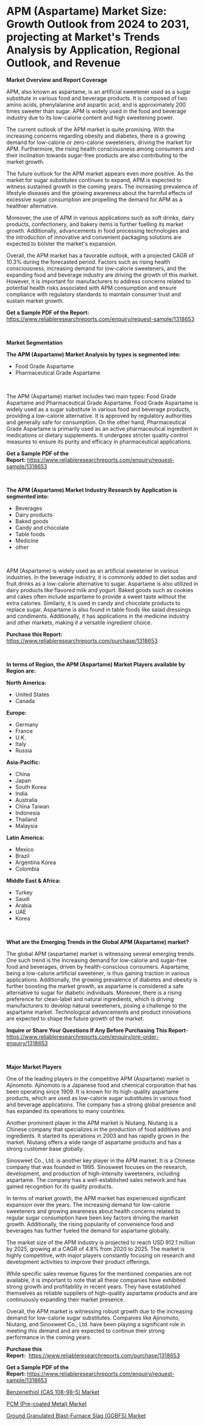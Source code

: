 <p><h1>APM (Aspartame) Market Size: Growth Outlook from 2024 to 2031, projecting at Market's Trends Analysis by Application, Regional Outlook, and Revenue</h1></p><p><strong>Market Overview and Report Coverage</strong></p>
<p><p>APM, also known as aspartame, is an artificial sweetener used as a sugar substitute in various food and beverage products. It is composed of two amino acids, phenylalanine and aspartic acid, and is approximately 200 times sweeter than sugar. APM is widely used in the food and beverage industry due to its low-calorie content and high sweetening power.</p><p>The current outlook of the APM market is quite promising. With the increasing concerns regarding obesity and diabetes, there is a growing demand for low-calorie or zero-calorie sweeteners, driving the market for APM. Furthermore, the rising health consciousness among consumers and their inclination towards sugar-free products are also contributing to the market growth.</p><p>The future outlook for the APM market appears even more positive. As the market for sugar substitutes continues to expand, APM is expected to witness sustained growth in the coming years. The increasing prevalence of lifestyle diseases and the growing awareness about the harmful effects of excessive sugar consumption are propelling the demand for APM as a healthier alternative.</p><p>Moreover, the use of APM in various applications such as soft drinks, dairy products, confectionery, and bakery items is further fuelling its market growth. Additionally, advancements in food processing technologies and the introduction of innovative and convenient packaging solutions are expected to bolster the market's expansion.</p><p>Overall, the APM market has a favorable outlook, with a projected CAGR of 10.3% during the forecasted period. Factors such as rising health consciousness, increasing demand for low-calorie sweeteners, and the expanding food and beverage industry are driving the growth of this market. However, it is important for manufacturers to address concerns related to potential health risks associated with APM consumption and ensure compliance with regulatory standards to maintain consumer trust and sustain market growth.</p></p>
<p><strong>Get a Sample PDF of the Report:</strong> <a href="https://www.reliableresearchreports.com/enquiry/request-sample/1318653">https://www.reliableresearchreports.com/enquiry/request-sample/1318653</a></p>
<p>&nbsp;</p>
<p><strong>Market Segmentation</strong></p>
<p><strong>The APM (Aspartame) Market Analysis by types is segmented into:</strong></p>
<p><ul><li>Food Grade Aspartame</li><li>Pharmaceutical Grade Aspartame</li></ul></p>
<p>&nbsp;</p>
<p><p>The APM (Aspartame) market includes two main types: Food Grade Aspartame and Pharmaceutical Grade Aspartame. Food Grade Aspartame is widely used as a sugar substitute in various food and beverage products, providing a low-calorie alternative. It is approved by regulatory authorities and generally safe for consumption. On the other hand, Pharmaceutical Grade Aspartame is primarily used as an active pharmaceutical ingredient in medications or dietary supplements. It undergoes stricter quality control measures to ensure its purity and efficacy in pharmaceutical applications.</p></p>
<p><strong>Get a Sample PDF of the Report:</strong>&nbsp;<a href="https://www.reliableresearchreports.com/enquiry/request-sample/1318653">https://www.reliableresearchreports.com/enquiry/request-sample/1318653</a></p>
<p>&nbsp;</p>
<p><strong>The APM (Aspartame) Market Industry Research by Application is segmented into:</strong></p>
<p><ul><li>Beverages</li><li>Dairy products</li><li>Baked goods</li><li>Candy and chocolate</li><li>Table foods</li><li>Medicine</li><li>other</li></ul></p>
<p>&nbsp;</p>
<p><p>APM (Aspartame) is widely used as an artificial sweetener in various industries. In the beverage industry, it is commonly added to diet sodas and fruit drinks as a low-calorie alternative to sugar. Aspartame is also utilized in dairy products like flavored milk and yogurt. Baked goods such as cookies and cakes often include aspartame to provide a sweet taste without the extra calories. Similarly, it is used in candy and chocolate products to replace sugar. Aspartame is also found in table foods like salad dressings and condiments. Additionally, it has applications in the medicine industry and other markets, making it a versatile ingredient choice.</p></p>
<p><strong>Purchase this Report:</strong>&nbsp; <a href="https://www.reliableresearchreports.com/purchase/1318653">https://www.reliableresearchreports.com/purchase/1318653</a></p>
<p>&nbsp;</p>
<p><strong>In terms of Region, the APM (Aspartame) Market Players available by Region are:</strong></p>
<p>
    <p> <strong> North America: </strong>
        <ul>
            <li>United States</li>
            <li>Canada</li>
        </ul>
        </p> 
    <p> <strong> Europe: </strong>
        <ul>
            <li>Germany</li>
            <li>France</li>
            <li>U.K.</li>
            <li>Italy</li>
            <li>Russia</li>
        </ul>
        </p> 
    <p> <strong> Asia-Pacific: </strong>
        <ul>
            <li>China</li>
            <li>Japan</li>
            <li>South Korea</li>
            <li>India</li>
            <li>Australia</li>
            <li>China Taiwan</li>
            <li>Indonesia</li>
            <li>Thailand</li>
            <li>Malaysia</li>
        </ul>
        </p> 
    <p> <strong> Latin America: </strong>
        <ul>
            <li>Mexico</li>
            <li>Brazil</li>
            <li>Argentina Korea</li>
            <li>Colombia</li>
        </ul>
        </p> 
    <p> <strong> Middle East & Africa: </strong>
        <ul>
            <li>Turkey</li>
            <li>Saudi</li>
            <li>Arabia</li>
            <li>UAE</li>
            <li>Korea</li>
        </ul>
    </p>
    </p>
<p>&nbsp;</p>
<p><strong>What are the Emerging Trends in the Global APM (Aspartame) market?</strong></p>
<p><p>The global APM (aspartame) market is witnessing several emerging trends. One such trend is the increasing demand for low-calorie and sugar-free food and beverages, driven by health-conscious consumers. Aspartame, being a low-calorie artificial sweetener, is thus gaining traction in various applications. Additionally, the growing prevalence of diabetes and obesity is further boosting the market growth, as aspartame is considered a safe alternative to sugar for diabetic individuals. Moreover, there is a rising preference for clean-label and natural ingredients, which is driving manufacturers to develop natural sweeteners, posing a challenge to the aspartame market. Technological advancements and product innovations are expected to shape the future growth of the market.</p></p>
<p><strong>Inquire or Share Your Questions If Any Before Purchasing This Report</strong>- <a href="https://www.reliableresearchreports.com/enquiry/pre-order-enquiry/1318653">https://www.reliableresearchreports.com/enquiry/pre-order-enquiry/1318653</a></p>
<p>&nbsp;</p>
<p><strong>Major Market Players</strong></p>
<p><p>One of the leading players in the competitive APM (Aspartame) market is Ajinomoto. Ajinomoto is a Japanese food and chemical corporation that has been operating since 1909. It is known for its high-quality aspartame products, which are used as low-calorie sugar substitutes in various food and beverage applications. The company has a strong global presence and has expanded its operations to many countries.</p><p>Another prominent player in the APM market is Niutang. Niutang is a Chinese company that specializes in the production of food additives and ingredients. It started its operations in 2003 and has rapidly grown in the market. Niutang offers a wide range of aspartame products and has a strong customer base globally.</p><p>Sinosweet Co., Ltd. is another key player in the APM market. It is a Chinese company that was founded in 1995. Sinosweet focuses on the research, development, and production of high-intensity sweeteners, including aspartame. The company has a well-established sales network and has gained recognition for its quality products.</p><p>In terms of market growth, the APM market has experienced significant expansion over the years. The increasing demand for low-calorie sweeteners and growing awareness about health concerns related to regular sugar consumption have been key factors driving the market growth. Additionally, the rising popularity of convenience food and beverages has further fueled the demand for aspartame globally.</p><p>The market size of the APM industry is projected to reach USD 912.1 million by 2025, growing at a CAGR of 4.8% from 2020 to 2025. The market is highly competitive, with major players constantly focusing on research and development activities to improve their product offerings. </p><p>While specific sales revenue figures for the mentioned companies are not available, it is important to note that all these companies have exhibited strong growth and profitability in recent years. They have established themselves as reliable suppliers of high-quality aspartame products and are continuously expanding their market presence.</p><p>Overall, the APM market is witnessing robust growth due to the increasing demand for low-calorie sugar substitutes. Companies like Ajinomoto, Niutang, and Sinosweet Co., Ltd. have been playing a significant role in meeting this demand and are expected to continue their strong performance in the coming years.</p></p>
<p><strong>Purchase this Report:</strong>&nbsp;&nbsp;<a href="https://www.reliableresearchreports.com/purchase/1318653">https://www.reliableresearchreports.com/purchase/1318653</a></p>
<p></p>
<p><strong>Get a Sample PDF of the Report:</strong>&nbsp;<a href="https://www.reliableresearchreports.com/enquiry/request-sample/1318653">https://www.reliableresearchreports.com/enquiry/request-sample/1318653</a></p>
<p><p><a href="https://github.com/gaydyna/Market-Research-Report-List-1/blob/main/benzenethiol-cas-108-98-5-market.md">Benzenethiol (CAS 108-98-5) Market</a></p><p><a href="https://github.com/JameTravis/Market-Research-Report-List-2/blob/main/pcm-pre-coated-metal-market.md">PCM (Pre-coated Metal) Market</a></p><p><a href="https://github.com/amonskiyk/Market-Research-Report-List-1/blob/main/ground-granulated-blast-furnace-slag-ggbfs-market.md">Ground Granulated Blast-Furnace Slag (GGBFS) Market</a></p></p>
